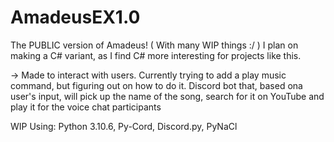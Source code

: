 # AmadeusEX1.0
The PUBLIC version of Amadeus! ( With many WIP things :/ )
I plan on making a C# variant, as I find C# more interesting for projects like this.


-> Made to interact with users. Currently trying to add a play music command, but figuring out on how to do it.  Discord bot that, based ona user's input, will pick up the name of the song, search for it on YouTube and play it for the voice chat
participants

WIP Using: Python 3.10.6, Py-Cord, Discord.py, PyNaCl
